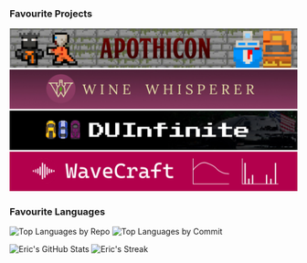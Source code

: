 ### Favourite Projects
[![Project 4](https://github.com/erictatchell/portfolio-website/blob/master/public/img/apothicon-splash.png)](https://github.com/erictatchell/apothicon)
[![Project 1](https://github.com/erictatchell/portfolio-website/blob/master/public/img/ww-splash.jpg)](https://github.com/erictatchell/winewhisperer)
[![Project 2](https://github.com/erictatchell/portfolio-website/blob/master/public/img/dui-splash.jpg)](https://github.com/erictatchell/duinfinite)
[![Project 3](https://github.com/erictatchell/portfolio-website/blob/master/public/img/wc-splash.jpg)](https://github.com/erictatchell/wavecraft)

### Favourite Languages
![Top Languages by Repo](http://github-profile-summary-cards.vercel.app/api/cards/repos-per-language?username=erictatchell&theme=dark)
![Top Languages by Commit](http://github-profile-summary-cards.vercel.app/api/cards/most-commit-language?username=erictatchell&theme=dark)

![Eric's GitHub Stats](https://github-readme-stats.vercel.app/api?username=erictatchell&theme=dark&show_icons=true&hide_border=true&count_private=true)
![Eric's Streak](https://github-readme-streak-stats.herokuapp.com/?user=erictatchell&theme=dark&hide_border=true)
